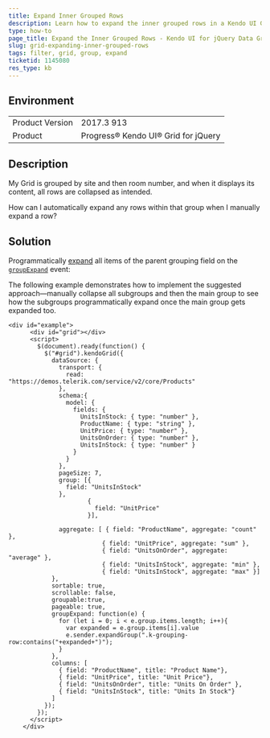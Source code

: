 ```yaml
---
title: Expand Inner Grouped Rows
description: Learn how to expand the inner grouped rows in a Kendo UI Grid.
type: how-to
page_title: Expand the Inner Grouped Rows - Kendo UI for jQuery Data Grid
slug: grid-expanding-inner-grouped-rows
tags: filter, grid, group, expand
ticketid: 1145080
res_type: kb
---
```


## Environment

<table>
	<tr>
		<td>Product Version</td>
		<td>2017.3 913</td>
	</tr>
	<tr>
		<td>Product</td>
		<td>Progress® Kendo UI® Grid for jQuery</td> 
	</tr>
</table>

## Description

My Grid is grouped by site and then room number, and when it displays its content, all rows are collapsed as intended.

How can I automatically expand any rows within that group when I manually expand a row?

## Solution

Programmatically [expand](https://docs.telerik.com/kendo-ui/api/javascript/ui/grid/methods/expandgroup) all items of the parent grouping field on the [`groupExpand`](https://docs.telerik.com/kendo-ui/api/javascript/ui/grid/events/groupexpand) event:

The following example demonstrates how to implement the suggested approach&mdash;manually collapse all subgroups and then the main group to see how the subgroups programmatically expand once the main group gets expanded too.

```dojo
<div id="example">
      <div id="grid"></div>
      <script>
        $(document).ready(function() {
          $("#grid").kendoGrid({
            dataSource: {
              transport: {
                read: "https://demos.telerik.com/service/v2/core/Products"
              },
              schema:{
                model: {
                  fields: {
                    UnitsInStock: { type: "number" },
                    ProductName: { type: "string" },
                    UnitPrice: { type: "number" },
                    UnitsOnOrder: { type: "number" },
                    UnitsInStock: { type: "number" }
                  }
                }
              },
              pageSize: 7,
              group: [{
                field: "UnitsInStock"
              },
                      {
                        field: "UnitPrice"
                      }],

              aggregate: [ { field: "ProductName", aggregate: "count" },
                          { field: "UnitPrice", aggregate: "sum" },
                          { field: "UnitsOnOrder", aggregate: "average" },
                          { field: "UnitsInStock", aggregate: "min" },
                          { field: "UnitsInStock", aggregate: "max" }]
            },
            sortable: true,
            scrollable: false,
            groupable:true,
            pageable: true,
            groupExpand: function(e) {
              for (let i = 0; i < e.group.items.length; i++){
                var expanded = e.group.items[i].value
                e.sender.expandGroup(".k-grouping-row:contains("+expanded+")");
              }
            },
            columns: [
              { field: "ProductName", title: "Product Name"},
              { field: "UnitPrice", title: "Unit Price"},
              { field: "UnitsOnOrder", title: "Units On Order" },
              { field: "UnitsInStock", title: "Units In Stock"}
            ]
          });
        });
      </script>
    </div>
````
